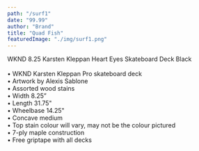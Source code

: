 ```yaml
---
path: "/surf1"
date: "99.99"
author: "Brand"
title: "Quad Fish"
featuredImage: "./img/surf1.png"
---
```


WKND 8.25 Karsten Kleppan Heart Eyes Skateboard Deck Black</br>
</br>
• WKND Karsten Kleppan Pro skateboard deck</br>
• Artwork by Alexis Sablone</br>
• Assorted wood stains</br>
• Width 8.25”</br>
• Length 31.75"</br>
• Wheelbase 14.25"</br>
• Concave medium</br>
• Top stain colour will vary, may not be the colour pictured</br>
• 7-ply maple construction</br>
• Free griptape with all decks</br>